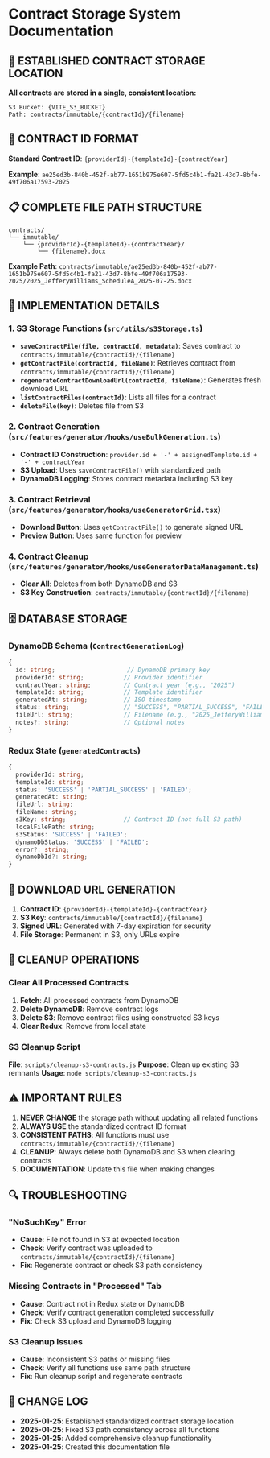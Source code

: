 # Contract Storage System Documentation

## 🎯 **ESTABLISHED CONTRACT STORAGE LOCATION**

**All contracts are stored in a single, consistent location:**

```
S3 Bucket: {VITE_S3_BUCKET}
Path: contracts/immutable/{contractId}/{filename}
```

## 📁 **CONTRACT ID FORMAT**

**Standard Contract ID**: `{providerId}-{templateId}-{contractYear}`

**Example**: `ae25ed3b-840b-452f-ab77-1651b975e607-5fd5c4b1-fa21-43d7-8bfe-49f706a17593-2025`

## 📋 **COMPLETE FILE PATH STRUCTURE**

```
contracts/
└── immutable/
    └── {providerId}-{templateId}-{contractYear}/
        └── {filename}.docx
```

**Example Path**: `contracts/immutable/ae25ed3b-840b-452f-ab77-1651b975e607-5fd5c4b1-fa21-43d7-8bfe-49f706a17593-2025/2025_JefferyWilliams_ScheduleA_2025-07-25.docx`

## 🔧 **IMPLEMENTATION DETAILS**

### **1. S3 Storage Functions** (`src/utils/s3Storage.ts`)

- **`saveContractFile(file, contractId, metadata)`**: Saves contract to `contracts/immutable/{contractId}/{filename}`
- **`getContractFile(contractId, fileName)`**: Retrieves contract from `contracts/immutable/{contractId}/{filename}`
- **`regenerateContractDownloadUrl(contractId, fileName)`**: Generates fresh download URL
- **`listContractFiles(contractId)`**: Lists all files for a contract
- **`deleteFile(key)`**: Deletes file from S3

### **2. Contract Generation** (`src/features/generator/hooks/useBulkGeneration.ts`)

- **Contract ID Construction**: `provider.id + '-' + assignedTemplate.id + '-' + contractYear`
- **S3 Upload**: Uses `saveContractFile()` with standardized path
- **DynamoDB Logging**: Stores contract metadata including S3 key

### **3. Contract Retrieval** (`src/features/generator/hooks/useGeneratorGrid.tsx`)

- **Download Button**: Uses `getContractFile()` to generate signed URL
- **Preview Button**: Uses same function for preview

### **4. Contract Cleanup** (`src/features/generator/hooks/useGeneratorDataManagement.ts`)

- **Clear All**: Deletes from both DynamoDB and S3
- **S3 Key Construction**: `contracts/immutable/{contractId}/{filename}`

## 🗄️ **DATABASE STORAGE**

### **DynamoDB Schema** (`ContractGenerationLog`)

```typescript
{
  id: string;                    // DynamoDB primary key
  providerId: string;           // Provider identifier
  contractYear: string;         // Contract year (e.g., "2025")
  templateId: string;           // Template identifier
  generatedAt: string;          // ISO timestamp
  status: string;               // "SUCCESS", "PARTIAL_SUCCESS", "FAILED"
  fileUrl: string;              // Filename (e.g., "2025_JefferyWilliams_ScheduleA_2025-07-25.docx")
  notes?: string;               // Optional notes
}
```

### **Redux State** (`generatedContracts`)

```typescript
{
  providerId: string;
  templateId: string;
  status: 'SUCCESS' | 'PARTIAL_SUCCESS' | 'FAILED';
  generatedAt: string;
  fileUrl: string;
  fileName: string;
  s3Key: string;                // Contract ID (not full S3 path)
  localFilePath: string;
  s3Status: 'SUCCESS' | 'FAILED';
  dynamoDbStatus: 'SUCCESS' | 'FAILED';
  error?: string;
  dynamoDbId?: string;
}
```

## 🔗 **DOWNLOAD URL GENERATION**

1. **Contract ID**: `{providerId}-{templateId}-{contractYear}`
2. **S3 Key**: `contracts/immutable/{contractId}/{filename}`
3. **Signed URL**: Generated with 7-day expiration for security
4. **File Storage**: Permanent in S3, only URLs expire

## 🧹 **CLEANUP OPERATIONS**

### **Clear All Processed Contracts**

1. **Fetch**: All processed contracts from DynamoDB
2. **Delete DynamoDB**: Remove contract logs
3. **Delete S3**: Remove contract files using constructed S3 keys
4. **Clear Redux**: Remove from local state

### **S3 Cleanup Script**

**File**: `scripts/cleanup-s3-contracts.js`
**Purpose**: Clean up existing S3 remnants
**Usage**: `node scripts/cleanup-s3-contracts.js`

## ⚠️ **IMPORTANT RULES**

1. **NEVER CHANGE** the storage path without updating all related functions
2. **ALWAYS USE** the standardized contract ID format
3. **CONSISTENT PATHS**: All functions must use `contracts/immutable/{contractId}/{filename}`
4. **CLEANUP**: Always delete both DynamoDB and S3 when clearing contracts
5. **DOCUMENTATION**: Update this file when making changes

## 🔍 **TROUBLESHOOTING**

### **"NoSuchKey" Error**
- **Cause**: File not found in S3 at expected location
- **Check**: Verify contract was uploaded to `contracts/immutable/{contractId}/{filename}`
- **Fix**: Regenerate contract or check S3 path consistency

### **Missing Contracts in "Processed" Tab**
- **Cause**: Contract not in Redux state or DynamoDB
- **Check**: Verify contract generation completed successfully
- **Fix**: Check S3 upload and DynamoDB logging

### **S3 Cleanup Issues**
- **Cause**: Inconsistent S3 paths or missing files
- **Check**: Verify all functions use same path structure
- **Fix**: Run cleanup script and regenerate contracts

## 📝 **CHANGE LOG**

- **2025-01-25**: Established standardized contract storage location
- **2025-01-25**: Fixed S3 path consistency across all functions
- **2025-01-25**: Added comprehensive cleanup functionality
- **2025-01-25**: Created this documentation file 